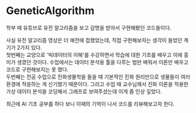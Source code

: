 # GeneticAlgorithm
학부 때 유튜브로 유전 알고리즘을 보고 감명을 받아서 구현해봤던 코드들이다.  

사실 유전 알고리즘 영상은 더 예전에 접했었는데, 직접 구현해보자는 생각이 들었던 계기가 2가지 있다.  
첫번째는 교양으로 '빅데이터의 이해'를 수강하면서 학습에 대한 기초를 배우고 이에 흥미가 생겼던 것이다. 수업에서는 데이터 분석용 툴을 다루는 법만 배워서 이론만 배우고 코드로 구현해보지는 못 했다.  
두번째는 전공 수업으로 진화생물학을 들을 때 기본적인 진화 원리만으로 생물들이 여러 환경에 적응하는 게 신기했기 때문이다. 그리고 수업 때 교수님께서 진화 이론을 적용한 가상 데이터 분석을 코딩해서 그래프로 보여주셨는데 이게 좀 인상 깊었다. 

최근에 AI 기초 공부를 하다 보니 이때의 기억이 나서 코드를 리뷰해보고자 한다.  
